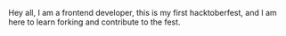 Hey all,
I am a frontend developer, this is my first hacktoberfest, and I am here to learn forking and contribute to the fest.
